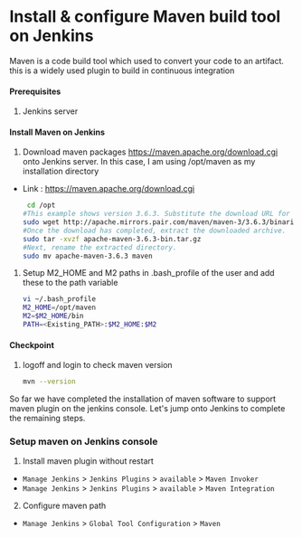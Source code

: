 #  Install & configure Maven build tool on Jenkins
Maven is a code build tool which used to convert your code to an artifact. this is a widely used plugin to build in continuous integration


#### Prerequisites
1. Jenkins server

#### Install Maven on Jenkins
1. Download maven packages https://maven.apache.org/download.cgi onto Jenkins server. In this case, I am using /opt/maven as my installation directory
 - Link : https://maven.apache.org/download.cgi
    ```sh
     cd /opt
    #This example shows version 3.6.3. Substitute the download URL for the most recent version of Apache Maven from the official website. Choose the "Binary tar.gz archive".:
    sudo wget http://apache.mirrors.pair.com/maven/maven-3/3.6.3/binaries/apache-maven-3.6.3-bin.tar.gz
    #Once the download has completed, extract the downloaded archive.
    sudo tar -xvzf apache-maven-3.6.3-bin.tar.gz
    #Next, rename the extracted directory.
    sudo mv apache-maven-3.6.3 maven 
     ```
	
1. Setup M2_HOME and M2 paths in .bash_profile of the user and add these to the path variable
   ```sh
   vi ~/.bash_profile
   M2_HOME=/opt/maven
   M2=$M2_HOME/bin
   PATH=<Existing_PATH>:$M2_HOME:$M2
   ```
#### Checkpoint 
1. logoff and login to check maven version
  
    ```sh
    mvn --version
    ```
So far we have completed the installation of maven software to support maven plugin on the jenkins console. Let's jump onto Jenkins to complete the remaining steps. 

### Setup maven on Jenkins console
1. Install maven plugin without restart  
  - `Manage Jenkins` > `Jenkins Plugins` > `available` > `Maven Invoker`
  - `Manage Jenkins` > `Jenkins Plugins` > `available` > `Maven Integration`

2. Configure maven path
  - `Manage Jenkins` > `Global Tool Configuration` > `Maven`

